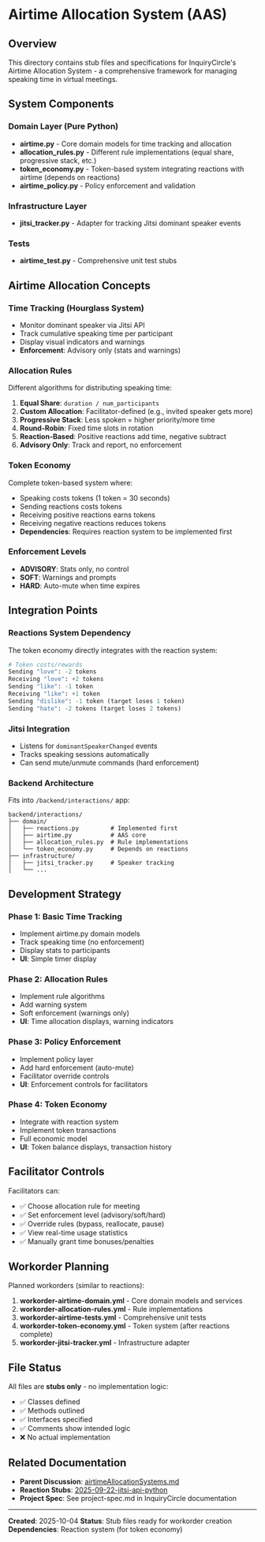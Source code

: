 # Airtime Allocation System (AAS)

## Overview
This directory contains stub files and specifications for InquiryCircle's Airtime Allocation System - a comprehensive framework for managing speaking time in virtual meetings.

## System Components

### Domain Layer (Pure Python)
- **airtime.py** - Core domain models for time tracking and allocation
- **allocation_rules.py** - Different rule implementations (equal share, progressive stack, etc.)
- **token_economy.py** - Token-based system integrating reactions with airtime (depends on reactions)
- **airtime_policy.py** - Policy enforcement and validation

### Infrastructure Layer
- **jitsi_tracker.py** - Adapter for tracking Jitsi dominant speaker events

### Tests
- **airtime_test.py** - Comprehensive unit test stubs

## Airtime Allocation Concepts

### Time Tracking (Hourglass System)
- Monitor dominant speaker via Jitsi API
- Track cumulative speaking time per participant
- Display visual indicators and warnings
- **Enforcement**: Advisory only (stats and warnings)

### Allocation Rules
Different algorithms for distributing speaking time:

1. **Equal Share**: `duration / num_participants`
2. **Custom Allocation**: Facilitator-defined (e.g., invited speaker gets more)
3. **Progressive Stack**: Less spoken = higher priority/more time
4. **Round-Robin**: Fixed time slots in rotation
5. **Reaction-Based**: Positive reactions add time, negative subtract
6. **Advisory Only**: Track and report, no enforcement

### Token Economy
Complete token-based system where:
- Speaking costs tokens (1 token = 30 seconds)
- Sending reactions costs tokens
- Receiving positive reactions earns tokens
- Receiving negative reactions reduces tokens
- **Dependencies**: Requires reaction system to be implemented first

### Enforcement Levels
- **ADVISORY**: Stats only, no control
- **SOFT**: Warnings and prompts
- **HARD**: Auto-mute when time expires

## Integration Points

### Reactions System Dependency
The token economy directly integrates with the reaction system:
```python
# Token costs/rewards
Sending "love": -2 tokens
Receiving "love": +2 tokens
Sending "like": -1 token
Receiving "like": +1 token
Sending "dislike": -1 token (target loses 1 token)
Sending "hate": -2 tokens (target loses 2 tokens)
```

### Jitsi Integration
- Listens for `dominantSpeakerChanged` events
- Tracks speaking sessions automatically
- Can send mute/unmute commands (hard enforcement)

### Backend Architecture
Fits into `/backend/interactions/` app:
```
backend/interactions/
├── domain/
│   ├── reactions.py         # Implemented first
│   ├── airtime.py           # AAS core
│   ├── allocation_rules.py  # Rule implementations
│   └── token_economy.py     # Depends on reactions
├── infrastructure/
│   ├── jitsi_tracker.py     # Speaker tracking
│   └── ...
```

## Development Strategy

### Phase 1: Basic Time Tracking
- Implement airtime.py domain models
- Track speaking time (no enforcement)
- Display stats to participants
- **UI**: Simple timer display

### Phase 2: Allocation Rules
- Implement rule algorithms
- Add warning system
- Soft enforcement (warnings only)
- **UI**: Time allocation displays, warning indicators

### Phase 3: Policy Enforcement
- Implement policy layer
- Add hard enforcement (auto-mute)
- Facilitator override controls
- **UI**: Enforcement controls for facilitators

### Phase 4: Token Economy
- Integrate with reaction system
- Implement token transactions
- Full economic model
- **UI**: Token balance displays, transaction history

## Facilitator Controls
Facilitators can:
- ✅ Choose allocation rule for meeting
- ✅ Set enforcement level (advisory/soft/hard)
- ✅ Override rules (bypass, reallocate, pause)
- ✅ View real-time usage statistics
- ✅ Manually grant time bonuses/penalties

## Workorder Planning

Planned workorders (similar to reactions):
1. **workorder-airtime-domain.yml** - Core domain models and services
2. **workorder-allocation-rules.yml** - Rule implementations
3. **workorder-airtime-tests.yml** - Comprehensive unit tests
4. **workorder-token-economy.yml** - Token system (after reactions complete)
5. **workorder-jitsi-tracker.yml** - Infrastructure adapter

## File Status

All files are **stubs only** - no implementation logic:
- ✅ Classes defined
- ✅ Methods outlined
- ✅ Interfaces specified
- ✅ Comments show intended logic
- ❌ No actual implementation

## Related Documentation
- **Parent Discussion**: [airtimeAllocationSystems.md](../airtimeAllocationSystems.md)
- **Reaction Stubs**: [2025-09-22-jitsi-api-python](../2025-09-22-jitsi-api-python/)
- **Project Spec**: See project-spec.md in InquiryCircle documentation

---

**Created**: 2025-10-04
**Status**: Stub files ready for workorder creation
**Dependencies**: Reaction system (for token economy)
